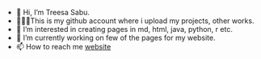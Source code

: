 - 👋 Hi, I’m Treesa Sabu.
- 👩🏻‍💻This is my github account where i upload my projects, other works.
- 👀 I’m interested in creating pages in md, html, java, python, r etc. 
- 🌱 I’m currently working on few of the pages for my website.
- 📫 How to reach me [website](https://treesasabu98.github.io/website/)

<!---
treesasabu98/treesasabu98 is a ✨ special ✨ repository because its `README.md` (this file) appears on your GitHub profile.
You can click the Preview link to take a look at your changes.
--->

